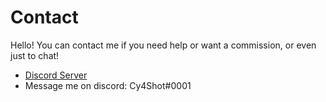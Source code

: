 # Contact
Hello! You can contact me if you need help or want a commission, or even just to chat!
 - <a href="https://discord.gg/pGDqFU62Ez">Discord Server</a>
 - Message me on discord: Cy4Shot#0001
